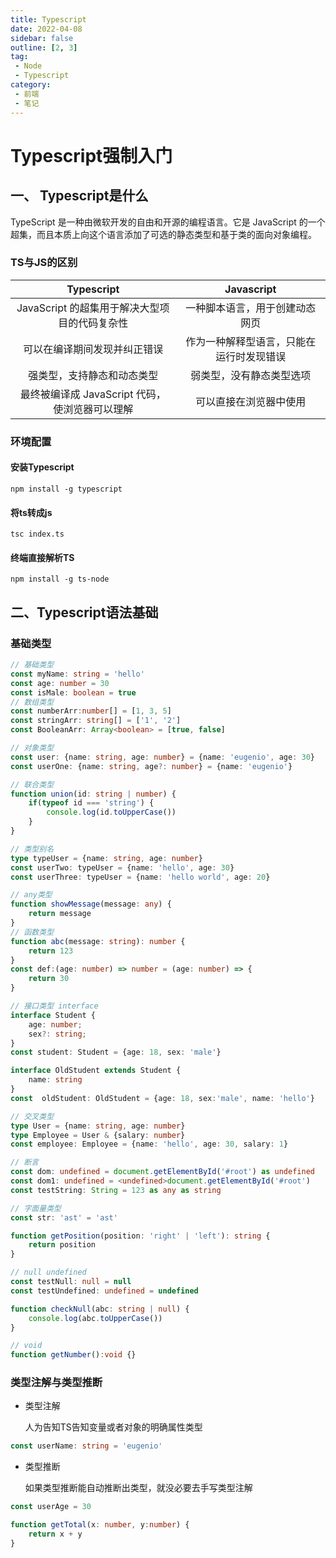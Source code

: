 ```yaml
---
title: Typescript
date: 2022-04-08
sidebar: false
outline: [2, 3]
tag:
 - Node
 - Typescript
category:
 - 前端
 - 笔记
---
```


# Typescript强制入门


## 一、 Typescript是什么

TypeScript 是一种由微软开发的自由和开源的编程语言。它是 JavaScript 的一个超集，而且本质上向这个语言添加了可选的静态类型和基于类的面向对象编程。

### TS与JS的区别

| Typescript | Javascript |
| :-----:| :----: |
| JavaScript 的超集用于解决大型项目的代码复杂性 | 一种脚本语言，用于创建动态网页 |
| 可以在编译期间发现并纠正错误 | 作为一种解释型语言，只能在运行时发现错误 |
| 强类型，支持静态和动态类型 | 弱类型，没有静态类型选项 |
| 最终被编译成 JavaScript 代码，使浏览器可以理解 | 可以直接在浏览器中使用 |

### 环境配置

#### 安装Typescript
```shell
npm install -g typescript
```

#### 将ts转成js
```shell
tsc index.ts
```

#### 终端直接解析TS
```shell
npm install -g ts-node
```

## 二、Typescript语法基础

### 基础类型
```typescript
// 基础类型
const myName: string = 'hello'
const age: number = 30
const isMale: boolean = true
// 数组类型
const numberArr:number[] = [1, 3, 5]
const stringArr: string[] = ['1', '2']
const BooleanArr: Array<boolean> = [true, false]

// 对象类型
const user: {name: string, age: number} = {name: 'eugenio', age: 30}
const userOne: {name: string, age?: number} = {name: 'eugenio'}

// 联合类型
function union(id: string | number) {
    if(typeof id === 'string') {
        console.log(id.toUpperCase())
    }
}

// 类型别名
type typeUser = {name: string, age: number}
const userTwo: typeUser = {name: 'hello', age: 30}
const userThree: typeUser = {name: 'hello world', age: 20}

// any类型
function showMessage(message: any) {
    return message
}
// 函数类型
function abc(message: string): number {
    return 123
}
const def:(age: number) => number = (age: number) => {
    return 30
}

// 接口类型 interface
interface Student {
    age: number;
    sex?: string;
}
const student: Student = {age: 18, sex: 'male'}

interface OldStudent extends Student {
    name: string
}
const  oldStudent: OldStudent = {age: 18, sex:'male', name: 'hello'}

// 交叉类型
type User = {name: string, age: number}
type Employee = User & {salary: number}
const employee: Employee = {name: 'hello', age: 30, salary: 1}

// 断言
const dom: undefined = document.getElementById('#root') as undefined
const dom1: undefined = <undefined>document.getElementById('#root')
const testString: String = 123 as any as string

// 字面量类型
const str: 'ast' = 'ast'

function getPosition(position: 'right' | 'left'): string {
    return position
}

// null undefined
const testNull: null = null
const testUndefined: undefined = undefined

function checkNull(abc: string | null) {
    console.log(abc.toUpperCase())
}

// void
function getNumber():void {}
```



### 类型注解与类型推断

- 类型注解

  人为告知TS告知变量或者对象的明确属性类型
```typescript
const userName: string = 'eugenio'
```

- 类型推断
  
  如果类型推断能自动推断出类型，就没必要去手写类型注解

```typescript
const userAge = 30

function getTotal(x: number, y:number) {
    return x + y
}

```

